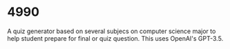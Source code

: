 # 4990
A quiz generator based on several subjecs on computer science major to help student prepare for final or quiz question. This uses OpenAI's GPT-3.5.
